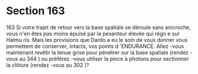 # Section 163

163
Si votre trajet de retour vers la base spatiale se déroule sans
anicroche, vous n'en êtes pas moins épuisé par la pesanteur
élevée qui règn e sur Halmu ris. Mais les provisions que Dardo a
eu le soin de vous donner vous permettent de conserver, intacts,
vos points d 'ENDURANCE.  Allez -vous maintenant revêtir la
tenue grise pour pénétrer sur la base spatiale (rendez -vous au
344 ) ou préférez -vous utiliser la pince à photons pour sectionner
la clôture (rendez -vous au 302 )?
